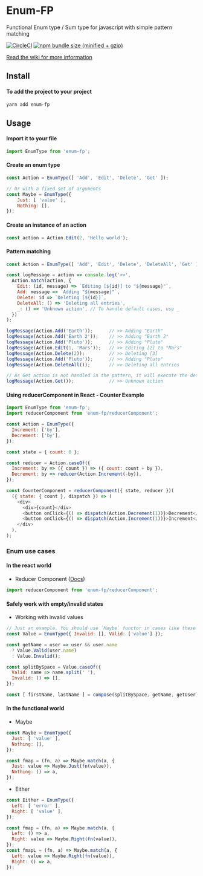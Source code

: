 
# Enum-FP
Functional Enum type / Sum type for javascript with simple pattern matching

[![CircleCI](https://img.shields.io/circleci/project/github/phenax/enum-fp/master.svg?style=for-the-badge)](https://circleci.com/gh/phenax/enum-fp)
[![npm bundle size (minified + gzip)](https://img.shields.io/bundlephobia/minzip/enum-fp.svg?style=for-the-badge)](https://www.npmjs.com/package/enum-fp)


[Read the wiki for more information](https://github.com/phenax/enum-fp/wiki)

## Install

#### To add the project to your project
```bash
yarn add enum-fp
```

## Usage

#### Import it to your file
```js
import EnumType from 'enum-fp';
```

#### Create an enum type
```js
const Action = EnumType([ 'Add', 'Edit', 'Delete', 'Get' ]);

// Or with a fixed set of arguments
const Maybe = EnumType({
    Just: [ 'value' ],
    Nothing: [],
});
```

#### Create an instance of an action
```js
const action = Action.Edit(2, 'Hello world');
```

#### Pattern matching
```js
const Action = EnumType([ 'Add', 'Edit', 'Delete', 'DeleteAll', 'Get' ]);

const logMessage = action => console.log('>>', 
  Action.match(action, {
    Edit: (id, message) => `Editing [${id}] to "${message}"`,
    Add: message => `Adding "${message}"`,
    Delete: id => `Deleting [${id}]`,
    DeleteAll: () => 'Deleting all entries',
    _: () => 'Unknown action', // To handle default cases, use _
  })
);

logMessage(Action.Add('Earth'));      // >> Adding "Earth"
logMessage(Action.Add('Earth 2'));    // >> Adding "Earth 2"
logMessage(Action.Add('Pluto'));      // >> Adding "Pluto"
logMessage(Action.Edit(1, 'Mars'));   // >> Editing [2] to "Mars"
logMessage(Action.Delete(2));         // >> Deleting [3]
logMessage(Action.Add('Pluto'));      // >> Adding "Pluto"
logMessage(Action.DeleteAll());       // >> Deleting all entries

// As Get action is not handled in the pattern, it will execute the default
logMessage(Action.Get());             // >> Unknown action
```

#### Using reducerComponent in React - Counter Example
```js
import EnumType from 'enum-fp';
import reducerComponent from 'enum-fp/reducerComponent';

const Action = EnumType({
  Increment: ['by'],
  Decrement: ['by'],
});

const state = { count: 0 };

const reducer = Action.caseOf({
  Increment: by => ({ count }) => ({ count: count + by }),
  Decrement: by => reducer(Action.Increment(-by)),
});

const CounterComponent = reducerComponent({ state, reducer })(
  ({ state: { count }, dispatch }) => (
    <div>
      <div>{count}</div>
      <button onClick={() => dispatch(Action.Decrement(1))}>Decrement</button>
      <button onClick={() => dispatch(Action.Increment(1))}>Increment</button>
    </div>
  ),
);
```


### Enum use cases

#### In the react world

* Reducer Component ([Docs](https://github.com/phenax/enum-fp/wiki/Reducer-Component-in-React))
```js
import reducerComponent from 'enum-fp/reducerComponent';
```

#### Safely work with empty/invalid states

* Working with invalid values
```js
// Just an example. You should use `Maybe` functor in cases like these
const Value = EnumType({ Invalid: [], Valid: ['value'] });

const getName = user => user && user.name
  ? Value.Valid(user.name)
  : Value.Invalid();

const splitBySpace = Value.caseOf({
  Valid: name => name.split(' '),
  Invalid: () => [],
});

const [ firstName, lastName ] = compose(splitBySpace, getName, getUser)();
```

#### In the functional world

* Maybe
```js
const Maybe = EnumType({
  Just: [ 'value' ],
  Nothing: [],
});

const fmap = (fn, a) => Maybe.match(a, {
  Just: value => Maybe.Just(fn(value)),
  Nothing: () => a,
});
```

* Either
```js
const Either = EnumType({
  Left: [ 'error' ],
  Right: [ 'value' ],
});

const fmap = (fn, a) => Maybe.match(a, {
  Left: () => a,
  Right: value => Maybe.Right(fn(value)),
});
const fmapL = (fn, a) => Maybe.match(a, {
  Left: value => Maybe.Right(fn(value)),
  Right: () => a,
});

```